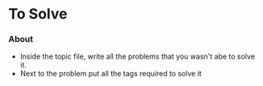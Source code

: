 # To Solve

### About
- Inside the topic file, write all the problems that you wasn't abe to solve it.
- Next to the problem put all the tags required to solve it
